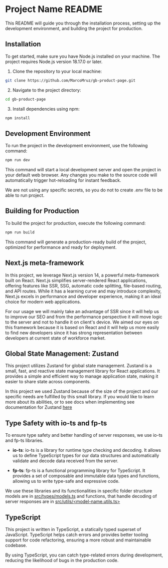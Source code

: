 # Project Name README

This README will guide you through the installation process, setting up the development environment, and building the project for production.

## Installation

To get started, make sure you have Node.js installed on your machine. The project requires Node.js version 18.17.0 or later.

1. Clone the repository to your local machine:

```bash
git clone https://github.com/MarcoMruz/gb-product-page.git
```

2. Navigate to the project directory:

```bash
cd gb-product-page
```

3. Install dependencies using npm:

```bash
npm install
```

## Development Environment

To run the project in the development environment, use the following command:

```bash
npm run dev
```

This command will start a local development server and open the project in your default web browser. Any changes you make to the source code will automatically trigger hot-reloading for instant feedback.

We are not using any specific secrets, so you do not to create .env file to be able to run project.

## Building for Production

To build the project for production, execute the following command:

```bash
npm run build
```

This command will generate a production-ready build of the project, optimized for performance and ready for deployment.

## Next.js meta-framework

In this project, we leverage Next.js version 14, a powerful meta-framework built on React. Next.js simplifies server-rendered React applications, offering features like SSR, SSG, automatic code splitting, file-based routing, and API routes. While it has a learning curve and may introduce complexity, Next.js excels in performance and developer experience, making it an ideal choice for modern web applications.

For our usage we will mainly take an advantage of SSR since it will help us to improve our SEO and from the performance perspective it will move logic to the server and not to handle it on client's device. We aimed our eyes on this framework because it is based on React and it will help us more easily to find new developers since it has strong representation between developers at current state of workforce market.

## Global State Management: Zustand

This project utilizes Zustand for global state management. Zustand is a small, fast, and reactive state management library for React applications. It provides a simple and efficient way to manage application state, making it easier to share state across components.

In this project we used Zustand because of the size of the project and our specific needs are fulfilled by this small library. If you would like to learn more about its abilities, or to see docs when implementing see documentation for Zustand [here](https://docs.pmnd.rs/zustand/getting-started/introduction)

## Type Safety with io-ts and fp-ts

To ensure type safety and better handling of server responses, we use io-ts and fp-ts libraries.

- **io-ts**: io-ts is a library for runtime type checking and decoding. It allows us to define TypeScript types for our data structures and automatically validate and decode data received from the server.

- **fp-ts**: fp-ts is a functional programming library for TypeScript. It provides a set of composable and immutable data types and functions, allowing us to write type-safe and expressive code.

We use these libraries and its functionalities in specific folder structure models are in [src/types/models.ts](src/types/models.ts) and functions, that handle decoding of server responses are in [src/utils/<model-name.utils.ts>](src/utils/sport-nutrition.utils.ts)

## TypeScript

This project is written in TypeScript, a statically typed superset of JavaScript. TypeScript helps catch errors and provides better tooling support for code refactoring, ensuring a more robust and maintainable codebase.

By using TypeScript, you can catch type-related errors during development, reducing the likelihood of bugs in the production code.
